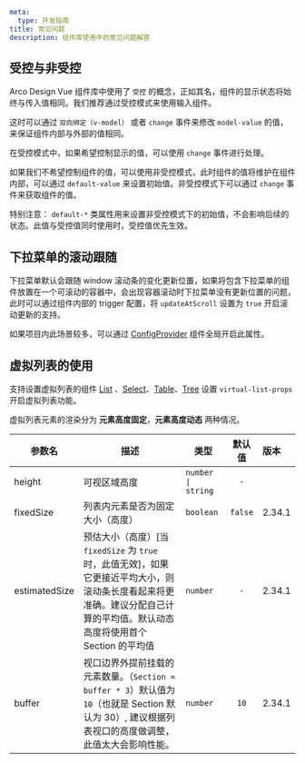 ```yaml
meta:
  type: 开发指南
title: 常见问题
description: 组件库使用中的常见问题解答
```

## 受控与非受控

Arco Design Vue 组件库中使用了 `受控` 的概念，正如其名，组件的显示状态将始终与传入值相同。我们推荐通过受控模式来使用输入组件。

这时可以通过 `双向绑定（v-model）` 或者 `change` 事件来修改 `model-value` 的值，来保证组件内部与外部的值相同。

在受控模式中，如果希望控制显示的值，可以使用 `change` 事件进行处理。

如果我们不希望控制组件的值，可以使用非受控模式，此时组件的值将维护在组件内部，可以通过 `default-value` 来设置初始值。非受控模式下可以通过 `change` 事件来获取组件的值。

特别注意：
`default-*` 类属性用来设置非受控模式下的初始值，不会影响后续的状态。此值与受控值同时使用时，受控值优先生效。


## 下拉菜单的滚动跟随

下拉菜单默认会跟随 window 滚动条的变化更新位置，如果将包含下拉菜单的组件放置在一个可滚动的容器中，会出现容器滚动时下拉菜单没有更新位置的问题，此时可以通过组件内部的 trigger 配置，将 `updateAtScroll`
设置为 `true` 开启滚动更新的支持。

如果项目内此场景较多，可以通过 [ConfigProvider](/vue/component/config-provider) 组件全局开启此属性。

## 虚拟列表的使用

支持设置虚拟列表的组件 [List](/vue/component/list) 、[Select](/vue/component/Select)、[Table](/vue/component/table)、[Tree](/vue/component/tree) 设置 `virtual-list-props` 开启虚拟列表功能。

虚拟列表元素的渲染分为 **元素高度固定**，**元素高度动态** 两种情况。

|参数名|描述|类型|默认值|版本|
|---|---|---|:---:|:---|
|height|可视区域高度|`number \| string`|`-`||
|fixedSize| 列表内元素是否为固定大小（高度）|`boolean`|`false`|2.34.1|
|estimatedSize| 预估大小（高度）[当 `fixedSize` 为 `true` 时，此值无效]，如果它更接近平均大小，则滚动条长度看起来将更准确。建议分配自己计算的平均值。默认动态高度将使用首个 Section 的平均值|`number`|`-`|2.34.1|
|buffer|视口边界外提前挂载的元素数量。（`Section = buffer * 3`）默认值为 `10`（也就是 Section 默认为 30）, 建议根据列表视口的高度做调整，此值太大会影响性能。|`number`|`10`|2.34.1|
